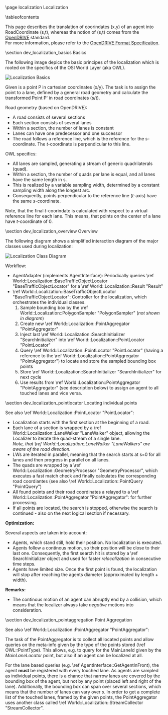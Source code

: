 \page localization Localization

\tableofcontents

This page describes the translation of coorindates (x,y) of an agent into RoadCoordinate (s,t), whereas the notion of (s,t) comes from the [OpenDRIVE](www.opendrive.org) standard.  
For more information, please refer to the [OpenDRIVE Format Specification](http://www.opendrive.org/docs/OpenDRIVEFormatSpecRev1.4H.pdf).

\section dev_localization_basics Basics

The following image depics the basic principes of the localization which is rooted on the specifics of the OSI World Layer (aka OWL).

![Localization Basics](LocalizationBasics.svg)

Given is a point P in cartesian coordinates (x/y). 
The task is to assign the point to a lane, defined by a general road geometry and calculate the transformed Point P' in road coordinates (s/t).

Road geometry (based on OpenDRIVE):
 - A road consists of several sections
 - Each section consists of several lanes
 - Within a section, the number of lanes is constant
 - Lanes can have one predecessor and one successor
 - The road follows a reference line, which is the reference for the _s_-coordinate.
   The _t_-coordinate is perpendicular to this line.

OWL specifics:
 - All lanes are sampled, generating a stream of generic quadrilaterals (quad).
 - Within a section, the number of quads per lane is equal, and all lanes have the same length in s.
 - This is realized by a variable sampling width, determined by a constant sampling width along the longest arc.
 - Consequently, points perpendicular to the reference line (_t_-axis) have the same _s_-coordinate.

Note, that the final _t_-coorindate is calculated with respect to a virtual reference line for each lane.
This means, that points on the center of a lane have _t_-coordinate of 0.

\section dev_localization_overview Overview

The following diagram shows a simplified interaction diagram of the major classes used during localization:

![Localization Class Diagram](LocalizationClassDiagram.svg)

Workflow:
- AgentAdapter (implements AgentInterface): Periodically queries \ref World::Localization::BaseTrafficObjectLocator "BaseTrafficObjectLocator" for a \ref World::Localization::Result "Result"
- \ref World::Localization::BaseTrafficObjectLocator "BaseTrafficObjectLocator": Controller for the localization, which orchestrates the individual classes.
  1. Sample bounding box by the \ref World::Localization::PolygonSampler "PolygonSampler" (_not shown in diagram_)
  2. Create new \ref World::Localization::PointAggregator "PointAggregator"
  3. Inject last \ref World::Localization::SearchInitializer "SearchInitializer" into \ref World::Localization::PointLocator "PointLocator"
  4. Query  \ref World::Localization::PointLocator "PointLocator" (having a reference to the \ref World::Localization::PointAggregator "PointAggregator") to locate and store the sampled bounding box points
  5. Store \ref World::Localization::SearchInitializer "SearchInitializer" for next cycle
  6. Use results from \ref World::Localization::PointAggregator "PointAggregator" (see description below) to assign an agent to all touched lanes and vice versa.

\section dev_localization_pointlocator Locating individual points

See also \ref World::Localization::PointLocator "PointLocator":

- Localization starts with the first section at the beginning of a road.
- Each lane of a section is wrapped by a \ref World::Localization::LaneWalker "LaneWalker" object, allowing the Localizer to iterate the quad-stream of a single lane.  
  _Note, that \ref World::Localization::LaneWalker "LaneWalkers" are aware of the road direction._
- LWs are iterated in parallel, meaning that the search starts at s=0 for all lanes and then progress in parallel on all lanes.
- The quads are wrapped by a \ref World::Localization::GeometryProcessor "GeometryProcessor", which executes a fast match check and finally calculates the corresponding road coordiantes (see also \ref World::Localization::PointQuery "PointQuery")
- All found points and their road coordinates a relayed to a \ref World::Localization::PointAggregator "PointAggregator": for further processing.
- If all points are located, the search is stopped, otherwise the search is continued - also on the next logical section if necessary.

__Optimization:__  

Several aspects are taken into account:
- Agents, which stand still, hold their position. No localization is executed.
- Agents follow a continous motion, so their position will be close to their last one.
  Consequently, the first search hit is stored by a \ref SearchInitializer object and used for faster _relocalization_ in consecutive time steps.
- Agents have limited size. Once the first point is found, the localization will stop after reaching the agents diameter (approximated by length + width).

__Remarks:__  

- The continous motion of an agent can abruptly end by a collision, which means that the localizer always take _negative_ motions into consideration.

\section dev_localization_pointaggregation Point Aggregation

See also \ref World::Localization::PointAggregator "PointAggregator":

The task of the PointAggregator is to collect all located points and allow queries on the meta-info given by the type of the points stored (\ref OWL::PointType).
This allows, e.g. to query for the MainLaneId given by the _MainLaneLocator_ point, but also if an agent can be localized at all.

For the lane based queries (e.g. \ref AgentInterface::GetAgentInFront), the agent __must__ be registered with every touched lane.
As agents are sampled as individual points, there is a chance that narrow lanes are covered by the bounding box of the agent, but not by any point (placed left and right of the lane).
Additionally, the bounding box can span over several sections, which means that the number of lanes can vary over _s_.
In order to get a complete list of the touched lanes, framed by the given points, the PointAggregator uses another class called \ref World::Localization::StreamCollector "StreamCollector".

